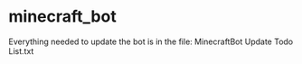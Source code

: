 minecraft_bot
=============
Everything needed to update the bot is in the file: MinecraftBot Update Todo List.txt
